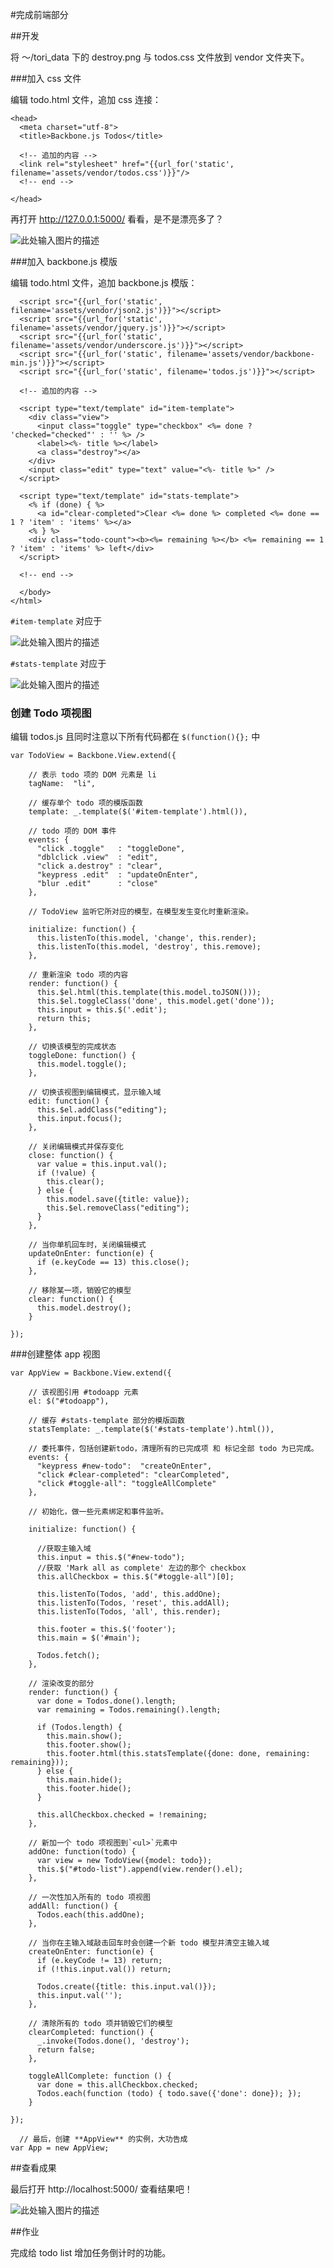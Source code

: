 #完成前端部分

##开发

将 ～/tori_data 下的 destroy.png 与 todos.css 文件放到 vendor 文件夹下。

###加入 css 文件

编辑 todo.html 文件，追加 css 连接：

    <head>
      <meta charset="utf-8">
      <title>Backbone.js Todos</title>

      <!-- 追加的内容 -->
      <link rel="stylesheet" href="{{url_for('static', filename='assets/vendor/todos.css')}}"/>
      <!-- end -->

    </head>      

再打开 http://127.0.0.1:5000/ 看看，是不是漂亮多了？

![此处输入图片的描述](https://dn-anything-about-doc.qbox.me/document-uid8834labid1143timestamp1436774031855.png)

###加入 backbone.js 模版

编辑 todo.html 文件，追加 backbone.js 模版：

      <script src="{{url_for('static', filename='assets/vendor/json2.js')}}"></script>
      <script src="{{url_for('static', filename='assets/vendor/jquery.js')}}"></script>
      <script src="{{url_for('static', filename='assets/vendor/underscore.js')}}"></script>
      <script src="{{url_for('static', filename='assets/vendor/backbone-min.js')}}"></script>
      <script src="{{url_for('static', filename='todos.js')}}"></script>

      <!-- 追加的内容 -->

      <script type="text/template" id="item-template">
        <div class="view">
          <input class="toggle" type="checkbox" <%= done ? 'checked="checked"' : '' %> />
          <label><%- title %></label>
          <a class="destroy"></a>
        </div>
        <input class="edit" type="text" value="<%- title %>" />
      </script>

      <script type="text/template" id="stats-template">
        <% if (done) { %>
          <a id="clear-completed">Clear <%= done %> completed <%= done == 1 ? 'item' : 'items' %></a>
        <% } %>
        <div class="todo-count"><b><%= remaining %></b> <%= remaining == 1 ? 'item' : 'items' %> left</div>
      </script>

      <!-- end -->

      </body>
    </html>


``#item-template`` 对应于

![此处输入图片的描述](https://dn-anything-about-doc.qbox.me/document-uid8834labid1143timestamp1436773945790.png?watermark/1/image/aHR0cDovL3N5bC1zdGF0aWMucWluaXVkbi5jb20vaW1nL3dhdGVybWFyay5wbmc=/dissolve/60/gravity/SouthEast/dx/0/dy/10)

``#stats-template`` 对应于

![此处输入图片的描述](https://dn-anything-about-doc.qbox.me/document-uid8834labid1143timestamp1436773936940.png?watermark/1/image/aHR0cDovL3N5bC1zdGF0aWMucWluaXVkbi5jb20vaW1nL3dhdGVybWFyay5wbmc=/dissolve/60/gravity/SouthEast/dx/0/dy/10)

### 创建 Todo 项视图

编辑 todos.js 且同时注意以下所有代码都在 ``$(function(){};`` 中

    var TodoView = Backbone.View.extend({

        // 表示 todo 项的 DOM 元素是 li
        tagName:  "li",

        // 缓存单个 todo 项的模版函数
        template: _.template($('#item-template').html()),

        // todo 项的 DOM 事件
        events: {
          "click .toggle"   : "toggleDone",
          "dblclick .view"  : "edit",
          "click a.destroy" : "clear",
          "keypress .edit"  : "updateOnEnter",
          "blur .edit"      : "close"
        },

        // TodoView 监听它所对应的模型，在模型发生变化时重新渲染。 

        initialize: function() {
          this.listenTo(this.model, 'change', this.render);
          this.listenTo(this.model, 'destroy', this.remove);
        },

        // 重新渲染 todo 项的内容
        render: function() {
          this.$el.html(this.template(this.model.toJSON()));
          this.$el.toggleClass('done', this.model.get('done'));
          this.input = this.$('.edit');
          return this;
        },

        // 切换该模型的完成状态
        toggleDone: function() {
          this.model.toggle();
        },

        // 切换该视图到编辑模式，显示输入域
        edit: function() {
          this.$el.addClass("editing");
          this.input.focus();
        },

        // 关闭编辑模式并保存变化
        close: function() {
          var value = this.input.val();
          if (!value) {
            this.clear();
          } else {
            this.model.save({title: value});
            this.$el.removeClass("editing");
          }
        },

        // 当你单机回车时，关闭编辑模式
        updateOnEnter: function(e) {
          if (e.keyCode == 13) this.close();
        },

        // 移除某一项，销毁它的模型
        clear: function() {
          this.model.destroy();
        }

    });

###创建整体 app 视图

    var AppView = Backbone.View.extend({

        // 该视图引用 #todoapp 元素
        el: $("#todoapp"),

        // 缓存 #stats-template 部分的模版函数
        statsTemplate: _.template($('#stats-template').html()),

        // 委托事件，包括创建新todo，清理所有的已完成项 和 标记全部 todo 为已完成。 
        events: {
          "keypress #new-todo":  "createOnEnter",
          "click #clear-completed": "clearCompleted",
          "click #toggle-all": "toggleAllComplete"
        },

        // 初始化，做一些元素绑定和事件监听。

        initialize: function() {

          //获取主输入域
          this.input = this.$("#new-todo");
          //获取 'Mark all as complete' 左边的那个 checkbox
          this.allCheckbox = this.$("#toggle-all")[0];

          this.listenTo(Todos, 'add', this.addOne);
          this.listenTo(Todos, 'reset', this.addAll);
          this.listenTo(Todos, 'all', this.render);

          this.footer = this.$('footer');
          this.main = $('#main');

          Todos.fetch();
        },

        // 渲染改变的部分
        render: function() {
          var done = Todos.done().length;
          var remaining = Todos.remaining().length;

          if (Todos.length) {
            this.main.show();
            this.footer.show();
            this.footer.html(this.statsTemplate({done: done, remaining: remaining}));
          } else {
            this.main.hide();
            this.footer.hide();
          }

          this.allCheckbox.checked = !remaining;
        },

        // 新加一个 todo 项视图到`<ul>`元素中
        addOne: function(todo) {
          var view = new TodoView({model: todo});
          this.$("#todo-list").append(view.render().el);
        },

        // 一次性加入所有的 todo 项视图
        addAll: function() {
          Todos.each(this.addOne);
        },

        // 当你在主输入域敲击回车时会创建一个新 todo 模型并清空主输入域
        createOnEnter: function(e) {
          if (e.keyCode != 13) return;
          if (!this.input.val()) return;

          Todos.create({title: this.input.val()});
          this.input.val('');
        },

        // 清除所有的 todo 项并销毁它们的模型
        clearCompleted: function() {
          _.invoke(Todos.done(), 'destroy');
          return false;
        },

        toggleAllComplete: function () {
          var done = this.allCheckbox.checked;
          Todos.each(function (todo) { todo.save({'done': done}); });
        }

    });

      // 最后，创建 **AppView** 的实例，大功告成
    var App = new AppView;



##查看成果

最后打开 http://localhost:5000/ 查看结果吧！

![此处输入图片的描述](https://dn-anything-about-doc.qbox.me/document-uid8834labid1143timestamp1436773530714.png?crop/30x40-10a10)

##作业

完成给 todo list 增加任务倒计时的功能。